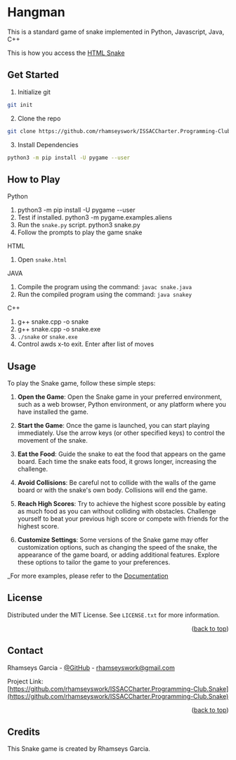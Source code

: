 <a name="readme-top"></a>
# Hangman

This is a standard game of snake implemented in Python, Javascript, Java, C++

This is how you access the [HTML Snake](https://rhamseyswork.github.io/ISSACCharter.Programming-Club.Snake/)



## Get Started

1. Initialize git
```sh
git init
```
2. Clone the repo
```sh
git clone https://github.com/rhamseyswork/ISSACCharter.Programming-Club.Snake
```
3. Install Dependencies
```sh
python3 -m pip install -U pygame --user
```



## How to Play

Python
1. python3 -m pip install -U pygame --user
2. Test if installed. python3 -m pygame.examples.aliens
3. Run the `snake.py` script. python3 snake.py
4. Follow the prompts to play the game snake

HTML
1. Open `snake.html`

JAVA
1. Compile the program using the command: `javac snake.java`
2. Run the compiled program using the command: `java snakey`

C++
1. g++ snake.cpp -o snake
2. g++ snake.cpp -o snake.exe
3. `./snake` or `snake.exe`
4. Control awds x-to exit. Enter after list of moves



## Usage

To play the Snake game, follow these simple steps:

1. **Open the Game**: Open the Snake game in your preferred environment, such as a web browser, Python environment, or any platform where you have installed the game.

2. **Start the Game**: Once the game is launched, you can start playing immediately. Use the arrow keys (or other specified keys) to control the movement of the snake.

3. **Eat the Food**: Guide the snake to eat the food that appears on the game board. Each time the snake eats food, it grows longer, increasing the challenge.

4. **Avoid Collisions**: Be careful not to collide with the walls of the game board or with the snake's own body. Collisions will end the game.

5. **Reach High Scores**: Try to achieve the highest score possible by eating as much food as you can without colliding with obstacles. Challenge yourself to beat your previous high score or compete 
with friends for the highest score.

6. **Customize Settings**: Some versions of the Snake game may offer customization options, such as changing the speed of the snake, the appearance of the game board, or adding additional features. 
Explore these options to tailor the game to your preferences.

_For more examples, please refer to the [Documentation](https://github.com/rhamseyswork/ISSACCharter.Programming-Club.Snake)



## License

Distributed under the MIT License. See `LICENSE.txt` for more information.

<p align="right">(<a href="#readme-top">back to top</a>)</p>



## Contact

Rhamseys Garcia - [@GitHub](https://github.com/rhamseyswork) - rhamseyswork@gmail.com

Project Link: [https://github.com/rhamseyswork/ISSACCharter.Programming-Club.Snake](https://github.com/rhamseyswork/ISSACCharter.Programming-Club.Snake)

<p align="right">(<a href="#readme-top">back to top</a>)</p>



## Credits

This Snake game is created by Rhamseys Garcia.


